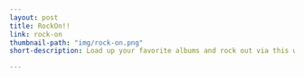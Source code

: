 ```yaml
---
layout: post
title: RockOn!!
link: rock-on
thumbnail-path: "img/rock-on.png"
short-description: Load up your favorite albums and rock out via this web application. Built with JavaScript (AngularJS).

---
```

